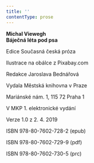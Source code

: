 ```yaml
---
title: ''
contentType: prose
---
```


<section>

**Michal Viewegh  
Báječná léta pod psa**

</section>

<section>

Edice Současná česká próza

Ilustrace na obálce z Pixabay.com

Redakce Jaroslava Bednářová

</section>

<section>

Vydala Městská knihovna v Praze

Mariánské nám. 1, 115 72 Praha 1

</section>

<section>

V MKP 1. elektronické vydání

Verze 1.0 z 2. 4. 2019

</section>

<section>

ISBN 978-80-7602-728-2 (epub)

ISBN 978-80-7602-729-9 (pdf)

ISBN 978-80-7602-730-5 (prc)

</section>
